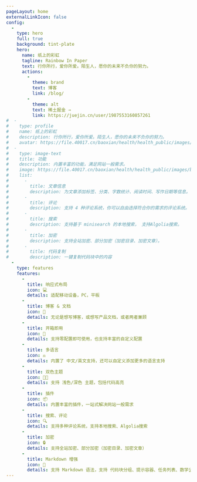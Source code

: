 ```yaml
---
pageLayout: home
externalLinkIcon: false
config:
  -
    type: hero
    full: true
    background: tint-plate
    hero:
      name: 纸上的彩虹
      tagline: Rainbow In Paper
      text: 行你所行，爱你所爱。陌生人，愿你的未来不负你的努力。
      actions:
        -
          theme: brand
          text: 博客
          link: /blog/
        -
          theme: alt
          text: 稀土掘金 →
          link: https://juejin.cn/user/1987553160857261
#  -
#    type: profile
#    name: 纸上的彩虹
#    description: 行你所行，爱你所爱。陌生人，愿你的未来不负你的努力。
#    avatar: https://file.40017.cn/baoxian/health/health_public/images/banner_bg.png
#  -
#    type: image-text
#    title: 功能
#    description: 内置丰富的功能，满足网站一般需求。
#    image: https://file.40017.cn/baoxian/health/health_public/images/banner_bg.png
#    list:
#      -
#        title: 文章信息
#        description: 为文章添加标签、分类、字数统计、阅读时间、写作日期等信息。
#      -
#        title: 评论
#        description: 支持 4 种评论系统，你可以自由选择符合你的需求的评论系统。
#      -
#        title: 搜索
#        description: 支持基于 minisearch 的本地搜索， 支持Algolia搜索。
#      -
#        title: 加密
#        description: 支持全站加密、部分加密（加密目录、加密文章）。
#      -
#        title: 代码复制
#        description: 一键复制代码块中的内容
  -
    type: features
    features:
      -
        title: 响应式布局
        icon: 💻
        details: 适配移动设备，PC，平板
      -
        title: 博客 & 文档
        icon: 📖
        details: 无论是想写博客，或想写产品文档，或者两者兼顾
      -
        title: 开箱即用
        icon: 🚀
        details: 支持零配置即可使用，也支持丰富的自定义配置
      -
        title: 多语言
        icon: ⚖
        details: 内置了 中文/英文支持，还可以自定义添加更多的语言支持
      -
        title: 双色主题
        icon: 👨‍💻
        details: 支持 浅色/深色 主题，包括代码高亮
      -
        title: 插件
        icon: 📦
        details: 内置丰富的插件，一站式解决网站一般需求
      -
        title: 搜索、评论
        icon: 🔍
        details: 支持多种评论系统，支持本地搜索、Algolia搜索
      -
        title: 加密
        icon: 🔒
        details: 支持全站加密、部分加密（加密目录、加密文章）
      -
        title: Markdown 增强
        icon: 📝
        details: 支持 Markdown 语法，支持 代码块分组、提示容器、任务列表、数学公式、代码演示等
---
```

